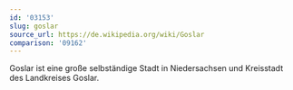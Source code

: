 ```yaml
---
id: '03153'
slug: goslar
source_url: https://de.wikipedia.org/wiki/Goslar
comparison: '09162'
---
```


Goslar ist eine große selbständige Stadt in Niedersachsen und Kreisstadt des Landkreises Goslar.
